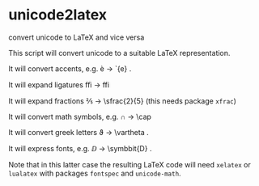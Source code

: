# unicode2latex
convert unicode to LaTeX and vice versa

This script will convert unicode to a suitable LaTeX representation.

It will convert accents, e.g. è  → \`{e} .

It will expand ligatures ﬃ → ffi

It will expand fractions ⅖ → \sfrac{2}{5}
(this needs package `xfrac`)

It will convert math symbols, e.g.  ∩ → \cap

It will convert greek letters ϑ → \vartheta .

It will express fonts, e.g.  ⅅ → \symbbit{D} .

Note that in this latter case the resulting LaTeX code
will need `xelatex` or `lualatex` with packages
`fontspec` and `unicode-math`.
